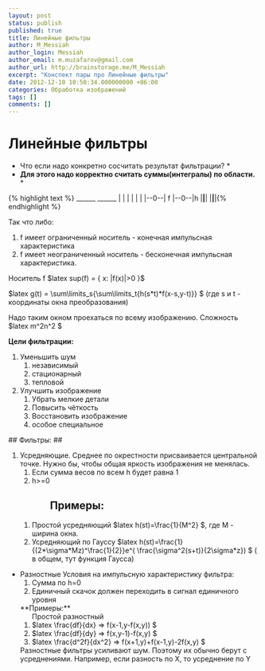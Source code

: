 ```yaml
---
layout: post
status: publish
published: true
title: Линейные фильтры
author: M_Messiah
author_login: Messiah
author_email: m.muzafarov@gmail.com
author_url: http://brainstorage.me/M_Messiah
excerpt: "Конспект пары про Линейные фильтры"
date: 2012-12-10 10:50:34.000000000 +06:00
categories: Обработка изображений
tags: []
comments: []
---
```


# Линейные фильтры #
* Что если надо конкретно сосчитать результат фильтрации? *
* **Для этого надо корректно считать суммы(интегралы) по области.** *



{% highlight text %}  ______    ______
 |  |  |   |  |  |
 |--0--| f |--0--|h
 |__|__|   |__|__|{% endhighlight %}
<div>Так что либо:</div>
<ol>
	<li>f имеет ограниченный носитель - конечная импульсная характеристика</li>
	<li>f имеет неограниченный носитель - бесконечная импульсная характеристика.</li>
</ol>
Носитель f $latex sup(f) = { x: |f(x)|>0 }$

$latex g(t) = \sum\limits_s{\sum\limits_t{h(s*t)*f(x-s,y-t)}} $ (где s и t - координаты окна преобразования)

Надо таким окном проехаться по всему изображению.
Сложность $latex m^2n^2 $

**Цели фильтрации:**
<ol>
	<li>Уменьшить шум
<ol>
	<li>независимый</li>
	<li>стационарный</li>
	<li>тепловой</li>
</ol>
</li>
	<li>Улучшить изображение
<ol>
	<li>Убрать мелкие детали</li>
	<li>Повысить чёткость</li>
	<li>Восстановить изображение</li>
	<li>особое специальное</li>
</ol>
</li>
</ol>
## Фильтры: ##
<ol>
	<li>Усредняющие.
Среднее по окрестности присваивается центральной точке.
Нужно бы, чтобы общая яркость изображения не менялась.
<ol>
	<li>Если сумма весов по всем h будет равна 1</li>
	<li>h>=0</li>
</ol>
<h2 style="padding-left: 60px;">Примеры:</h2>
<ol>
	<li>Простой усредняющий
$latex h(st)=\frac{1}{M^2} $, где M - ширина окна.</li>
	<li>Усредняющий по Гауссу
$latex h(st)=\frac{1}{(2*\sigma*Mz)^\frac{1}{2}}e^( \frac{\sigma^2(s+t)}{2\sigma*z}) $ ( в общем, тут функция Гаусса)</li>
</ol>
</li>
</ol>
<ul>
	<li>Разностные
Условия на импульсную характеристику фильтра:
<ol>
	<li>Сумма по h=0</li>
	<li>Единичный скачок должен переходить в сигнал единичного уровня</li>
</ol>
**Примеры:**
<ol>Простой разностный
	<li>$latex \frac{df}{dx} => f(x-1,y-f(x,y)) $</li>
	<li>$latex \frac{df}{dy} => f(x,y-1)-f(x,y) $</li>
	<li>$latex \frac{d^2f}{dx^2} => f(x+1,y)+f(x-1,y)-2f(x,y) $</li>
</ol>
Разностные фильтры усиливают шум. Поэтому их обычно берут с усреднениями.
Например, если разность по X, то усреднение по Y</li>
</ul>
